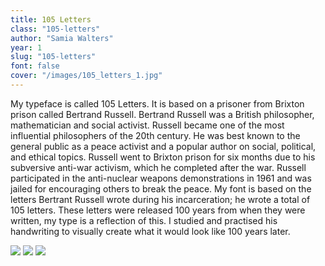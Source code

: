 ```yaml
---
title: 105 Letters
class: "105-letters"
author: "Samia Walters"
year: 1
slug: "105-letters"
font: false
cover: "/images/105_letters_1.jpg"
---
```


My typeface is called 105 Letters. It is based on a prisoner from Brixton prison called Bertrand Russell. Bertrand Russell was a British philosopher, mathematician and social activist. Russell became one of the most influential philosophers of the 20th century. He was best known to the general public as a peace activist and a popular author on social, political, and ethical topics. Russell went to Brixton prison for six months due to his subversive anti-war activism, which he completed after the war. Russell participated in the anti-nuclear weapons demonstrations in 1961 and was jailed for encouraging others to break the peace. My font is based on the letters Bertrant Russell wrote during his incarceration; he wrote a total of 105 letters. These letters were released 100 years from when they were written, my type is a reflection of this. I studied and practised his handwriting to visually create what it would look like 100 years later.

![](/images/105_letters_1.jpg)
![](/images/105_letters_2.jpg)
![](/images/105_letters_3.jpg)